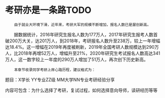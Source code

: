 # 考研亦是一条路TODO

        由于就业大环境下滑，近年来，考研大军的规模不断增加，报名人数已是屡创新高。

　　据数据统计，2016年研究生报名人数为177万人，2017年研究生报考人数首破200万大关，达201万人，到2018年，考研报名人数升至238万，较上一年增幅达18.4%。这一增幅在2019年再度被刷新，2019年全国考研人数规模达到290万人，比2018年再增52万人，增幅升至21%，2020年研究生考试报名人数高达341万人，这一数字较上一年度的290万人增加了51万人，再次创下历史新高。

        本章节收录同学考研上岸心路历程，建议格式为：

题目：X学长 YY专业ZZ级 MM大学NN专业考研经验分享

内容可包含：为什么选择了考研，复试过程，如何选择意向导师，读研经历等等

